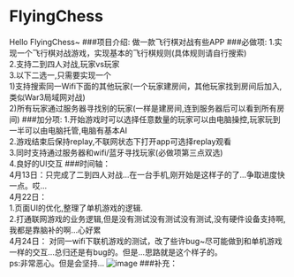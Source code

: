 # FlyingChess
Hello FlyingChess~
###项目介绍:
  做一款飞行棋对战有些APP
###必做项:
  1.实现一个飞行棋对战游戏，实现基本的飞行棋规则(具体规则请自行搜索)</br>
  2.支持二到四人对战,玩家vs玩家</br>
  3.以下二选一,只需要实现一个</br>
  1)支持搜索同一Wifi下面的其他玩家(一个玩家建房间，其他玩家找到房间后加入,类似War3局域网对战)</br>
  2)所有玩家通过服务器寻找别的玩家(一样是建房间,连到服务器后可以看到所有房间)
###加分项:
  1.开始游戏时可以选择任意数量的玩家可以由电脑操控,玩家玩到一半可以由电脑托管,电脑有基本AI</br>
  2.游戏结束后保持replay,不联网状态下打开app可选择replay观看</br>
  3.同时支持通过服务器和wifi/蓝牙寻找玩家(必做项第三点双选)</br>
  4.良好的UI交互
###时间轴：  
4月13日：只完成了二到四人对战...在一台手机,刚开始是这样子的了...争取进度快一点。哎...</br>
4月22日：</br>
  1.页面UI的优化,整理了单机游戏的逻辑.</br>
  2.打通联网游戏的业务逻辑,但是没有测试没有测试没有测试,没有硬件设备支持啊,我都是靠脑补的啊...心好累</br>
4月24日：
  对同一wifi下联机游戏的测试，改了些许bug~尽可能做到和单机游戏一样的交互...总归还是有bug的。但是...思路就是这个样子的。</br>
  ps:非常恶心。但是会坚持...
  ![image](https://github.com/Eluny/FlyingChess/blob/master/UML20160422.png?raw=true)
###补充：

